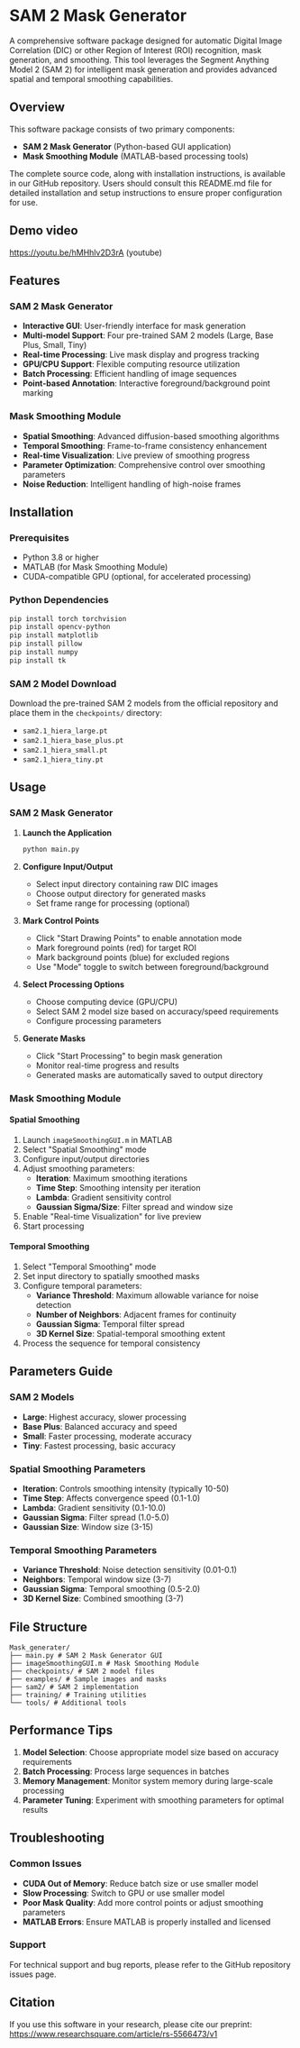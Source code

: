 # SAM 2 Mask Generator

A comprehensive software package designed for automatic Digital Image Correlation (DIC) or other Region of Interest (ROI) recognition, mask generation, and smoothing. This tool leverages the Segment Anything Model 2 (SAM 2) for intelligent mask generation and provides advanced spatial and temporal smoothing capabilities.

## Overview

This software package consists of two primary components:
- **SAM 2 Mask Generator** (Python-based GUI application)
- **Mask Smoothing Module** (MATLAB-based processing tools)

The complete source code, along with installation instructions, is available in our GitHub repository. Users should consult this README.md file for detailed installation and setup instructions to ensure proper configuration for use.

## Demo video
https://youtu.be/hMHhlv2D3rA (youtube)

## Features

### SAM 2 Mask Generator
- **Interactive GUI**: User-friendly interface for mask generation
- **Multi-model Support**: Four pre-trained SAM 2 models (Large, Base Plus, Small, Tiny)
- **Real-time Processing**: Live mask display and progress tracking
- **GPU/CPU Support**: Flexible computing resource utilization
- **Batch Processing**: Efficient handling of image sequences
- **Point-based Annotation**: Interactive foreground/background point marking

### Mask Smoothing Module
- **Spatial Smoothing**: Advanced diffusion-based smoothing algorithms
- **Temporal Smoothing**: Frame-to-frame consistency enhancement
- **Real-time Visualization**: Live preview of smoothing progress
- **Parameter Optimization**: Comprehensive control over smoothing parameters
- **Noise Reduction**: Intelligent handling of high-noise frames

## Installation

### Prerequisites
- Python 3.8 or higher
- MATLAB (for Mask Smoothing Module)
- CUDA-compatible GPU (optional, for accelerated processing)

### Python Dependencies
```bash
pip install torch torchvision
pip install opencv-python
pip install matplotlib
pip install pillow
pip install numpy
pip install tk 
```

### SAM 2 Model Download
Download the pre-trained SAM 2 models from the official repository and place them in the `checkpoints/` directory:
- `sam2.1_hiera_large.pt`
- `sam2.1_hiera_base_plus.pt`
- `sam2.1_hiera_small.pt`
- `sam2.1_hiera_tiny.pt`

## Usage

### SAM 2 Mask Generator

1. **Launch the Application**
   ```bash
   python main.py
   ```

2. **Configure Input/Output**
   - Select input directory containing raw DIC images
   - Choose output directory for generated masks
   - Set frame range for processing (optional)

3. **Mark Control Points**
   - Click "Start Drawing Points" to enable annotation mode
   - Mark foreground points (red) for target ROI
   - Mark background points (blue) for excluded regions
   - Use "Mode" toggle to switch between foreground/background

4. **Select Processing Options**
   - Choose computing device (GPU/CPU)
   - Select SAM 2 model size based on accuracy/speed requirements
   - Configure processing parameters

5. **Generate Masks**
   - Click "Start Processing" to begin mask generation
   - Monitor real-time progress and results
   - Generated masks are automatically saved to output directory

### Mask Smoothing Module

#### Spatial Smoothing
1. Launch `imageSmoothingGUI.m` in MATLAB
2. Select "Spatial Smoothing" mode
3. Configure input/output directories
4. Adjust smoothing parameters:
   - **Iteration**: Maximum smoothing iterations
   - **Time Step**: Smoothing intensity per iteration
   - **Lambda**: Gradient sensitivity control
   - **Gaussian Sigma/Size**: Filter spread and window size
5. Enable "Real-time Visualization" for live preview
6. Start processing

#### Temporal Smoothing
1. Select "Temporal Smoothing" mode
2. Set input directory to spatially smoothed masks
3. Configure temporal parameters:
   - **Variance Threshold**: Maximum allowable variance for noise detection
   - **Number of Neighbors**: Adjacent frames for continuity
   - **Gaussian Sigma**: Temporal filter spread
   - **3D Kernel Size**: Spatial-temporal smoothing extent
4. Process the sequence for temporal consistency

## Parameters Guide

### SAM 2 Models
- **Large**: Highest accuracy, slower processing
- **Base Plus**: Balanced accuracy and speed
- **Small**: Faster processing, moderate accuracy
- **Tiny**: Fastest processing, basic accuracy

### Spatial Smoothing Parameters
- **Iteration**: Controls smoothing intensity (typically 10-50)
- **Time Step**: Affects convergence speed (0.1-1.0)
- **Lambda**: Gradient sensitivity (0.1-10.0)
- **Gaussian Sigma**: Filter spread (1.0-5.0)
- **Gaussian Size**: Window size (3-15)

### Temporal Smoothing Parameters
- **Variance Threshold**: Noise detection sensitivity (0.01-0.1)
- **Neighbors**: Temporal window size (3-7)
- **Gaussian Sigma**: Temporal smoothing (0.5-2.0)
- **3D Kernel Size**: Combined smoothing (3-7)

## File Structure
    Mask_generater/
    ├── main.py # SAM 2 Mask Generator GUI
    ├── imageSmoothingGUI.m # Mask Smoothing Module
    ├── checkpoints/ # SAM 2 model files
    ├── examples/ # Sample images and masks
    ├── sam2/ # SAM 2 implementation
    ├── training/ # Training utilities
    └── tools/ # Additional tools


## Performance Tips

1. **Model Selection**: Choose appropriate model size based on accuracy requirements
2. **Batch Processing**: Process large sequences in batches
3. **Memory Management**: Monitor system memory during large-scale processing
4. **Parameter Tuning**: Experiment with smoothing parameters for optimal results

## Troubleshooting

### Common Issues
- **CUDA Out of Memory**: Reduce batch size or use smaller model
- **Slow Processing**: Switch to GPU or use smaller model
- **Poor Mask Quality**: Add more control points or adjust smoothing parameters
- **MATLAB Errors**: Ensure MATLAB is properly installed and licensed

### Support
For technical support and bug reports, please refer to the GitHub repository issues page.

## Citation

If you use this software in your research, please cite our preprint:
https://www.researchsquare.com/article/rs-5566473/v1
